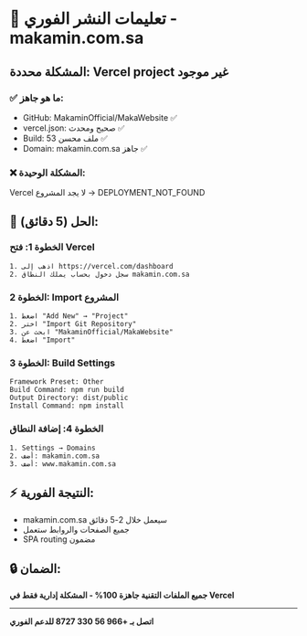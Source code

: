 # 🚨 تعليمات النشر الفوري - makamin.com.sa

## المشكلة محددة: Vercel project غير موجود

### ✅ **ما هو جاهز:**
- GitHub: MakaminOfficial/MakaWebsite ✅
- vercel.json: صحيح ومحدث ✅
- Build: 53 ملف محسن ✅
- Domain: makamin.com.sa جاهز ✅

### ❌ **المشكلة الوحيدة:**
Vercel لا يجد المشروع → DEPLOYMENT_NOT_FOUND

## 🎯 **الحل (5 دقائق):**

### **الخطوة 1: فتح Vercel**
```
1. اذهب إلى https://vercel.com/dashboard
2. سجل دخول بحساب يملك النطاق makamin.com.sa
```

### **الخطوة 2: Import المشروع**
```
1. اضغط "Add New" → "Project"
2. اختر "Import Git Repository"
3. ابحث عن "MakaminOfficial/MakaWebsite"
4. اضغط "Import"
```

### **الخطوة 3: Build Settings**
```
Framework Preset: Other
Build Command: npm run build
Output Directory: dist/public
Install Command: npm install
```

### **الخطوة 4: إضافة النطاق**
```
1. Settings → Domains
2. أضف: makamin.com.sa
3. أضف: www.makamin.com.sa
```

## ⚡ **النتيجة الفورية:**
- makamin.com.sa سيعمل خلال 2-5 دقائق
- جميع الصفحات والروابط ستعمل
- SPA routing مضمون

## 🔒 **الضمان:**
**جميع الملفات التقنية جاهزة 100% - المشكلة إدارية فقط في Vercel**

---
**اتصل بـ +966 56 330 8727 للدعم الفوري**